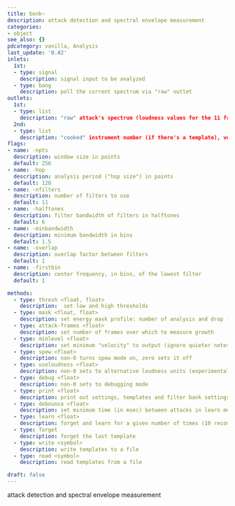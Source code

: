 ```yaml
---
title: bonk~
description: attack detection and spectral envelope measurement
categories:
- object
see_also: {}
pdcategory: vanilla, Analysis
last_update: '0.42'
inlets:
  1st:
  - type: signal
    description: signal input to be analyzed
  - type: bang
    description: poll the current spectrum via "raw" outlet
outlets:
  1st:
  - type: list
    description: "raw" attack's spectrum (loudness values for the 11 frequency bands used)
  2nd:
  - type: list
    description: "cooked" instrument number (if there's a template), velocity and temperature
flags:	
- name: -npts
  description: window size in points 
  default: 256
- name: -hop
  description: analysis period ("hop size") in points
  default: 128
- name: -nfilters
  description: number of filters to use
  default: 11
- name: -halftones
  description: filter bandwidth of filters in halftones
  default: 6
- name: -minbandwidth
  description: minimum bandwidth in bins
  default: 1.5
- name: -overlap
  description: overlap factor between filters
  default: 1
- name: -firstbin
  description: center frequency, in bins, of the lowest filter
  default: 1

methods:
  - type: thresh <float, float>
    description:  set low and high thresholds
  - type: mask <float, float>
    description: set energy mask profile: number of analysis and drop factor
  - type: attack-frames <float>
    description: set number of frames over which to measure growth
  - type: minlevel <float>
    description: set minimum "velocity" to output (ignore quieter notes)
  - type: spew <float>
    description: non-0 turns spew mode on, zero sets it off
  - type: useloudness <float>
    description: non-0 sets to alternative loudness units (experimental)
  - type: debug <float>
    description: non-0 sets to debugging mode
  - type: print <float>
    description: print out settings, templates and filter bank settings for non-0
  - type: debounce <float>
    description: set minimum time (in msec) between attacks in learn mode
  - type: learn <float>
    description: forget and learn for a given number of times (10 recommended)
  - type: forget
    description: forget the last template
  - type: write <symbol>
    description: write templates to a file
  - type: read <symbol>
    description: read templates from a file

draft: false
---
```

attack detection and spectral envelope measurement

